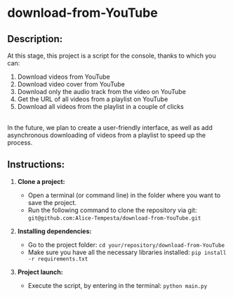 # download-from-YouTube

## Description:
At this stage, this project is a script for the console, thanks to which you can:
1. Download videos from YouTube
2. Download video cover from YouTube
3. Download only the audio track from the video on YouTube
4. Get the URL of all videos from a playlist on YouTube
5. Download all videos from the playlist in a couple of clicks

<br>In the future, we plan to create a user-friendly interface, as well as add asynchronous downloading of videos from a playlist to speed up the process.<br/>

## Instructions:

1. **Clone a project:**
   - Open a terminal (or command line) in the folder where you want to save the project.
   - Run the following command to clone the repository via git:
     <br> ```git@github.com:Alice-Tempesta/download-from-YouTube.git```<br/>

2. **Installing dependencies:**
   - Go to the project folder:
     ```cd your/repository/download-from-YouTube```
   - Make sure you have all the necessary libraries installed:
     ```pip install -r requirements.txt```
     
5. **Project launch:**
   - Execute the script,
by entering in the terminal:
     ```python main.py```
